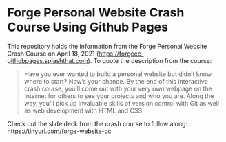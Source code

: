# Forge Personal Website Crash Course Using Github Pages

This repository holds the information from the Forge Personal Website Crash Course on April 18, 2021 (https://forgecc-githubpages.splashthat.com). To quote the description from the course: 
> Have you ever wanted to build a personal website but didn’t know where to start? Now’s your chance. By the end of this interactive crash course, you’ll come out with your very own webpage on the Internet for others to see your projects and who you are. Along the way, you’ll pick up invaluable skills of version control with Git as well as web development with HTML and CSS.

Check out the slide deck from the crash course to follow along: https://tinyurl.com/forge-website-cc
